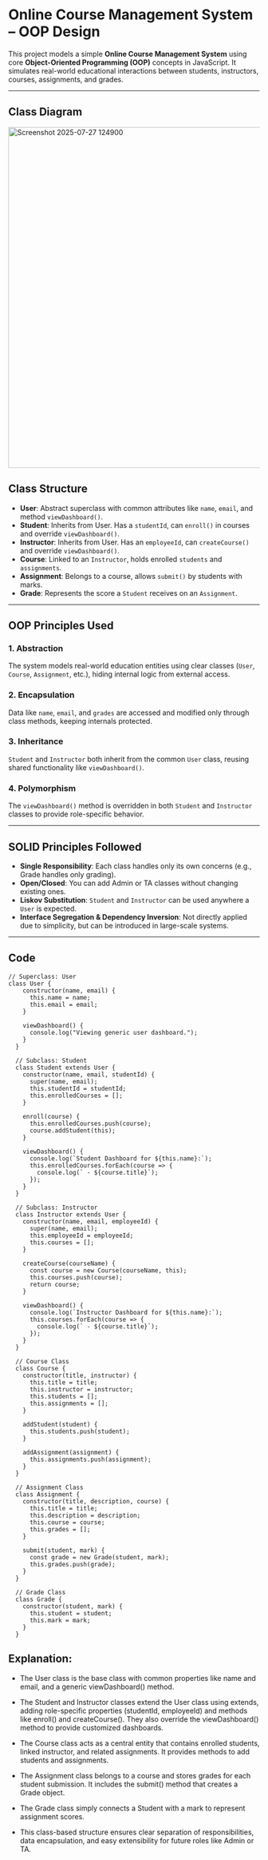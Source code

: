 # Online Course Management System – OOP Design

This project models a simple **Online Course Management System** using core **Object-Oriented Programming (OOP)** concepts in JavaScript. It simulates real-world educational interactions between students, instructors, courses, assignments, and grades.

---

## Class Diagram
<img width="998" height="682" alt="Screenshot 2025-07-27 124900" src="https://github.com/user-attachments/assets/bde34474-b787-480c-ac3d-1dcd13258856" />


## Class Structure

- **User**: Abstract superclass with common attributes like `name`, `email`, and method `viewDashboard()`.
- **Student**: Inherits from User. Has a `studentId`, can `enroll()` in courses and override `viewDashboard()`.
- **Instructor**: Inherits from User. Has an `employeeId`, can `createCourse()` and override `viewDashboard()`.
- **Course**: Linked to an `Instructor`, holds enrolled `students` and `assignments`.
- **Assignment**: Belongs to a course, allows `submit()` by students with marks.
- **Grade**: Represents the score a `Student` receives on an `Assignment`.

---

## OOP Principles Used

### 1. Abstraction
The system models real-world education entities using clear classes (`User`, `Course`, `Assignment`, etc.), hiding internal logic from external access.

### 2. Encapsulation
Data like `name`, `email`, and `grades` are accessed and modified only through class methods, keeping internals protected.

### 3. Inheritance
`Student` and `Instructor` both inherit from the common `User` class, reusing shared functionality like `viewDashboard()`.

### 4. Polymorphism
The `viewDashboard()` method is overridden in both `Student` and `Instructor` classes to provide role-specific behavior.

---

## SOLID Principles Followed

- **Single Responsibility**: Each class handles only its own concerns (e.g., Grade handles only grading).
- **Open/Closed**: You can add Admin or TA classes without changing existing ones.
- **Liskov Substitution**: `Student` and `Instructor` can be used anywhere a `User` is expected.
- **Interface Segregation & Dependency Inversion**: Not directly applied due to simplicity, but can be introduced in large-scale systems.

---
## Code
```
// Superclass: User
class User {
    constructor(name, email) {
      this.name = name;
      this.email = email;
    }
  
    viewDashboard() {
      console.log("Viewing generic user dashboard.");
    }
  }
  
  // Subclass: Student
  class Student extends User {
    constructor(name, email, studentId) {
      super(name, email);
      this.studentId = studentId;
      this.enrolledCourses = [];
    }
  
    enroll(course) {
      this.enrolledCourses.push(course);
      course.addStudent(this);
    }
  
    viewDashboard() {
      console.log(`Student Dashboard for ${this.name}:`);
      this.enrolledCourses.forEach(course => {
        console.log(` - ${course.title}`);
      });
    }
  }
  
  // Subclass: Instructor
  class Instructor extends User {
    constructor(name, email, employeeId) {
      super(name, email);
      this.employeeId = employeeId;
      this.courses = [];
    }
  
    createCourse(courseName) {
      const course = new Course(courseName, this);
      this.courses.push(course);
      return course;
    }
  
    viewDashboard() {
      console.log(`Instructor Dashboard for ${this.name}:`);
      this.courses.forEach(course => {
        console.log(` - ${course.title}`);
      });
    }
  }
  
  // Course Class
  class Course {
    constructor(title, instructor) {
      this.title = title;
      this.instructor = instructor;
      this.students = [];
      this.assignments = [];
    }
  
    addStudent(student) {
      this.students.push(student);
    }
  
    addAssignment(assignment) {
      this.assignments.push(assignment);
    }
  }
  
  // Assignment Class
  class Assignment {
    constructor(title, description, course) {
      this.title = title;
      this.description = description;
      this.course = course;
      this.grades = [];
    }
  
    submit(student, mark) {
      const grade = new Grade(student, mark);
      this.grades.push(grade);
    }
  }
  
  // Grade Class
  class Grade {
    constructor(student, mark) {
      this.student = student;
      this.mark = mark;
    }
  }

```
## Explanation: 

- The User class is the base class with common properties like name and email, and a generic viewDashboard() method.

- The Student and Instructor classes extend the User class using extends, adding role-specific properties (studentId, employeeId) and methods like enroll() and createCourse(). They also override the viewDashboard() method to provide customized dashboards.

- The Course class acts as a central entity that contains enrolled students, linked instructor, and related assignments. It provides methods to add students and assignments.

- The Assignment class belongs to a course and stores grades for each student submission. It includes the submit() method that creates a Grade object.

- The Grade class simply connects a Student with a mark to represent assignment scores.

- This class-based structure ensures clear separation of responsibilities, data encapsulation, and easy extensibility for future roles like Admin or TA.







